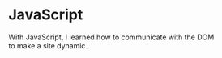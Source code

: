 # JavaScript <Badge type="tip" text="JS" />

With JavaScript, I learned how to communicate with the DOM \
to make a site dynamic.